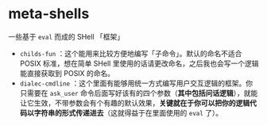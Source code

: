 # meta-shells

一些基于 `eval` 而成的 SHell 「框架」

- `childs-fun` ：这个能用来比较方便地编写「子命令」。默认的命名不适合 POSIX 标准，想在简单 SHell 里使用的话请更改命名，之后我也会写一个逻辑能直接获取到 POSIX 的命名。
- `dialec-cmdline` ：这个里面有能够用统一方式编写用户交互逻辑的框架。你只需要在 `ask_user` 命令后面写好该有的四个参数（**其中包括问话逻辑**），就能让它生效，不带参数会有个有趣的默认效果，**关键就在于你可以把你的逻辑代码以字符串的形式传递进去**（这就得益于在里面使用的 `eval` 了）。


